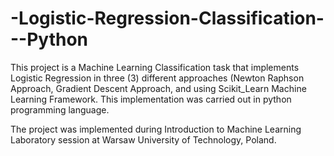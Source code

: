 # -Logistic-Regression-Classification---Python
This project is a Machine Learning Classification task that implements Logistic Regression in three (3) different approaches (Newton Raphson Approach, Gradient Descent Approach, and using Scikit_Learn Machine Learning Framework. This implementation was carried out in python programming language.

The project was implemented during Introduction to Machine Learning Laboratory session at Warsaw University of Technology, Poland.

